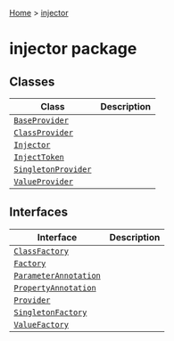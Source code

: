 [Home](./index) &gt; [injector](./injector.md)

# injector package

## Classes

|  Class | Description |
|  --- | --- |
|  [`BaseProvider`](./injector.baseprovider.md) |  |
|  [`ClassProvider`](./injector.classprovider.md) |  |
|  [`Injector`](./injector.injector.md) |  |
|  [`InjectToken`](./injector.injecttoken.md) |  |
|  [`SingletonProvider`](./injector.singletonprovider.md) |  |
|  [`ValueProvider`](./injector.valueprovider.md) |  |

## Interfaces

|  Interface | Description |
|  --- | --- |
|  [`ClassFactory`](./injector.classfactory.md) |  |
|  [`Factory`](./injector.factory.md) |  |
|  [`ParameterAnnotation`](./injector.parameterannotation.md) |  |
|  [`PropertyAnnotation`](./injector.propertyannotation.md) |  |
|  [`Provider`](./injector.provider.md) |  |
|  [`SingletonFactory`](./injector.singletonfactory.md) |  |
|  [`ValueFactory`](./injector.valuefactory.md) |  |

